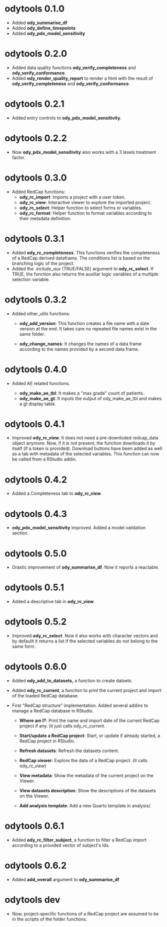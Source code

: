 # odytools 0.1.0

-   Added **ody_summarise_df**
-   Added **ody_define_timepoints**
-   Added **ody_pdx_model_sensitivity**

# odytools 0.2.0

-   Added data quality functions **ody_verify_completeness** and **ody_verify_conformance**.
-   Added **ody_render_quality_report** to render a html with the result of **ody_verify_completeness** and **ody_verify_conformance**.

# odytools 0.2.1

-   Added entry controls to **ody_pdx_model_sensitivity**.

# odytools 0.2.2

-   Now **ody_pdx_model_sensitivity** also works with a 3 levels treatment factor.

# odytools 0.3.0

-   Added RedCap functions:
    -   **ody_rc_import**: Imports a project with a user token.
    -   **ody_rc_view**: Interactive viewer to explore the imported project.
    -   **ody_rc_select**: Helper function to select forms or variables.
    -   **ody_rc_format**: Helper function to format variables according to their metadata definition.

# odytools 0.3.1

-   Added **ody_rc_completeness**. This functions verifies the completeness of a RedCap derived dataframe. The conditions list is based on the branching logic of the project.
-   Added the *.include_aux* (TRUE/FALSE) argument to **ody_rc_select**. If TRUE, the function also returns the auxiliar logic variables of a multiple selection variable.

# odytools 0.3.2

-   Added other_utils functions:

    -   **ody_add_version**: This function creates a file name with a date version at the end. It takes care no repeated file names exist in the same folder.

    -   **ody_change_names**: It changes the names of a data frame according to the names provided by a second data frame.

# odytools 0.4.0

-   Added AE related functions.

    -   **ody_make_ae_tbl**: It makes a "max grade" count of patients.
    -   **ody_make_ae_gt**: It inputs the output of ody_make_ae_tbl and makes a gt display table.

# odytools 0.4.1

-   Improved **ody_rc_view.** It does not need a pre-downloded redcap_data object anymore. Now, if it is not present, the function downloads it by itself (if a token is provided). Download buttons have been added as well as a tab with metadata of the selected variables. This function can now be called from a RStudio addin.

# odytools 0.4.2

-   Added a Completeness tab to **ody_rc_view**.

# odytools 0.4.3

-   **ody_pdx_model_sensitivity** improved. Added a model validation section.

# odytools 0.5.0

-   Drastic improvement of **ody_summarise_df**. Now it reports a reactable.

# odytools 0.5.1

-   Added a descriptive tab in **ody_rc_view**.

# odytools 0.5.2

-   Improved **ody_rc_select**. Now it also works with character vectors and by defaulit it returns a list if the selected variables do not belong to the same form.

# odytools 0.6.0

-   Added **ody_add_to_datasets,** a function to create datsets.

-   Added **ody_rc_current**, a function to print the current project and import of the loaded RedCap database.

-   First "RedCap structure" implementation. Added several addins to manage a RedCap database in RStudio.

    -   **Where am I?**: Print the name and import date of the current RedCap project if any. (it just calls ody_rc_current.

    -   **Start/update a RedCap project**: Start, or update if already started, a RedCap project in RStudio.

    -   **Refresh datasets**: Refresh the datasets content.

    -   **RedCap viewer**: Explore the data of a RedCap project. (it calls ody_rc_view)

    -   **View metadata**: Show the metadata of the current project on the Viewer.

    -   **View datasets description**: Show the descriptions of the datasets on the Viewer.

    -   **Add analysis template**: Add a new Quarto template in analysis/.

# odytools 0.6.1

-   Added **ody_rc_filter_subject**, a function to filter a RedCap import according to a provided vector of subject's Ids.

# odytools 0.6.2

-   Added **add_overall** argument to **ody_summarise_df**

# odytools dev

-   Now, project-specific functions of a RedCap project are assumed to be in the scripts of the folder functions.
